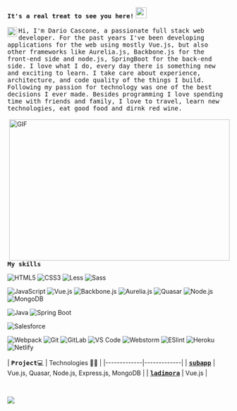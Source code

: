 <div align="left"><samp><strong>It's a real treat to see you here!</strong></samp> <img src="https://media.giphy.com/media/hvRJCLFzcasrR4ia7z/giphy.gif" width="25px"></div>
<br>
<a href="https://www.linkedin.com/in/dc3/">
  <img align="left" alt="Abhishek's LinkedIN" width="22px" src="https://raw.githubusercontent.com/peterthehan/peterthehan/master/assets/linkedin.svg" />
</a>
<div align="left">
  <samp>Hi, I'm Dario Cascone, a passionate full stack web developer. For the past  years I've been developing applications for the web using mostly Vue.js, but also other frameworks like Aurelia.js, Backbone.js for the front-end side and node.js, SpringBoot for the back-end side. 
I love what I do, every day there is something new and exciting to learn. I take care about experience, architecture, and code quality of the things I build.
Following my passion for technology was one of the best decisions I ever made.
Besides programming I love spending time with friends and family,
I love to travel, learn new technologies, eat good food and dirnk red wine.
  </samp>
  <br> <br>
  <img align="right" alt="GIF" src="https://github.com/abhisheknaiidu/abhisheknaiidu/blob/master/code.gif?raw=true" width="500" height="320" />
<p><samp><strong>My skills</strong></samp></p>

![HTML5](https://img.shields.io/badge/-HTML5-%23E44D27?style=flat-square-black&logo=html5&logoColor=ffffff)
![CSS3](https://img.shields.io/badge/-CSS3-%231572B6?style=flat-square-black&logo=css3)
![Less](https://img.shields.io/badge/-Less-%231d365d?style=flat-squar-blacke&logo=less&logoColor=ffffff)
![Sass](https://img.shields.io/badge/-Sass-%23CC6699?style=flat-square-black&logo=sass&logoColor=ffffff)

![JavaScript](https://img.shields.io/badge/-JavaScript-%23F7DF1C?style=flat-square-black&logo=javascript&logoColor=000000&labelColor=%23F7DF1C&color=%23FFCE5A)
![Vue.js](https://img.shields.io/badge/-Vue.js-%232c3e50?style=flat-square-black&logo=vuedotjs)
![Backbone.js](https://img.shields.io/badge/-Backbone.js-%232c3e50?style=flat-square-black&logo=backbonedotjs&logoColor=0071B5)
![Aurelia.js](https://img.shields.io/badge/-Aurelia.js-%232c3e50?style=flat-square-black&logo=aurelia&logoColor=ED2B88)
![Quasar](https://img.shields.io/badge/-Quasar-%232c3e50?style=flat-square-black&logo=quasar&logoColor=1976D2)
![Node.js](https://img.shields.io/badge/-Node.js-%232c3e50?style=flat-square-black&logo=nodedotjs)
![MongoDB](https://img.shields.io/badge/-MongoDB-%232c3e50?style=flat-square-black&logo=mongodb&logoColor=47A248)
  
![Java](https://img.shields.io/badge/-Java-%23E44D27?style=flat-squa-blackre&logo=java&logoColor=ffffff)
![Spring Boot](https://img.shields.io/badge/-SpringBoot-%8FBC8F?style=flat-square-black&logo=springboot&logoColor=ffffff)
  
![Salesforce](https://img.shields.io/badge/-Salesforce-C0098?style=flat-square-black&logo=salesforce&logoColor=ffffff&color=00A1E0)

![Webpack](https://img.shields.io/badge/-Webpack-%232C3A42?style=flat-square-black&logo=webpack)
![Git](https://img.shields.io/badge/-Git-%23F05032?style=flat-square-black&logo=git&logoColor=%23ffffff)
![GitLab](https://img.shields.io/badge/-GitLab-FCA121?style=flat-square-black&logo=gitlab)
![VS Code](https://img.shields.io/badge/-VSCode-%23007ACC?style=flat-square-black&logo=visual-studio-code)
![Webstorm](https://img.shields.io/badge/-Webstorm-i6969?style=flat-square-black&logo=webstorm&color=000000)
![ESlint](https://img.shields.io/badge/-ESLint-%234B32C3?style=flat-square-black&logo=eslint)
![Heroku](https://img.shields.io/badge/-Heroku-C0098?style=flat-square-black&logo=heroku&logoColor=ffffff&color=430098)
![Netlify](https://img.shields.io/badge/-Netlify-%2300C7B7?style=flat-square-black&logo=netlify&logoColor=ffffff)
 <br> <br>
|      <samp><strong>Project</strong></samp>💻   |   Technologies 🧑‍💻 |
|-------------|-------------|
| [**<samp><strong>subapp</strong></samp>**](https://www.subapp.it) | Vue.js, Quasar, Node.js, Express.js, MongoDB |
| [**<samp><strong>ladimora</strong></samp>**](https://www.casadiriposoladimora.com) | Vue.js |

 <br>
  
![](https://visitor-badge.glitch.me/badge?page_id=DarioCasc.DarioCasc)
<div>


